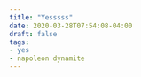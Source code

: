 ```yaml
---
title: "Yesssss"
date: 2020-03-28T07:54:08-04:00
draft: false
tags:
- yes
- napoleon dynamite
---
```

